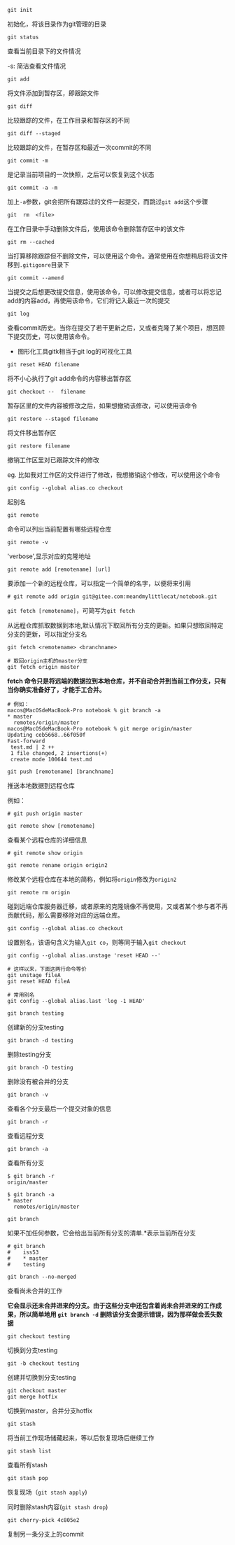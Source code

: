 `git init`

初始化，将该目录作为git管理的目录

`git status`

查看当前目录下的文件情况

-s: 简洁查看文件情况

`git add`

将文件添加到暂存区，即跟踪文件

`git diff`

比较跟踪的文件，在工作目录和暂存区的不同

`git diff --staged`

比较跟踪的文件，在暂存区和最近一次commit的不同

`git commit -m  `

是记录当前项目的一次快照，之后可以恢复到这个状态

`git commit -a -m`

加上`-a`参数，git会把所有跟踪过的文件一起提交，而跳过`git add`这个步骤

`git  rm  <file>`

在工作目录中手动删除文件后，使用该命令删除暂存区中的该文件

`git rm --cached`

当打算移除跟踪但不删除文件，可以使用这个命令。通常使用在你想稍后将该文件移到`.gitigonre`目录下

`git commit --amend`

当提交之后想更改提交信息，使用该命令，可以修改提交信息，或者可以将忘记add的内容add，再使用该命令，它们将记入最近一次的提交

`git log`

查看commit历史。当你在提交了若干更新之后，又或者克隆了某个项目，想回顾下提交历史，可以使用该命令。

+ 图形化工具gitk相当于git log的可视化工具

`git reset HEAD filename`

将不小心执行了git add命令的内容移出暂存区

`git checkout --  filename`

暂存区里的文件内容被修改之后，如果想撤销该修改，可以使用该命令

`git restore --staged filename`

将文件移出暂存区

`git restore filename`

撤销工作区里对已跟踪文件的修改

eg. 比如我对工作区的文件进行了修改，我想撤销这个修改，可以使用这个命令

`git config --global alias.co checkout`

起别名

`git remote`

命令可以列出当前配置有哪些远程仓库

`git remote -v`

'verbose',显示对应的克隆地址

`git remote add [remotename] [url]`

要添加一个新的远程仓库，可以指定一个简单的名字，以便将来引用

```shell
# git remote add origin git@gitee.com:meandmylittlecat/notebook.git
```

`git fetch [remotename]`，可简写为`git fetch`

从远程仓库抓取数据到本地,默认情况下取回所有分支的更新。如果只想取回特定分支的更新，可以指定分支名



`git fetch <remotename> <branchname>`

```shell
# 取回origin主机的master分支
git fetch origin master
```

**fetch 命令只是将远端的数据拉到本地仓库，并不自动合并到当前工作分支，只有当你确实准备好了，才能手工合并。**

```shell
# 例如：
macos@MacOSdeMacBook-Pro notebook % git branch -a
* master
  remotes/origin/master
macos@MacOSdeMacBook-Pro notebook % git merge origin/master
Updating ceb5668..66f050f
Fast-forward
 test.md | 2 ++
 1 file changed, 2 insertions(+)
 create mode 100644 test.md
```



`git push [remotename] [branchname]`

推送本地数据到远程仓库

例如：

 ```shell
# git push origin master
 ```

`git remote show [remotename]`

查看某个远程仓库的详细信息

```shell
# git remote show origin
```

`git remote rename origin origin2`

修改某个远程仓库在本地的简称，例如将`origin`修改为`origin2`

`git remote rm origin`

碰到远端仓库服务器迁移，或者原来的克隆镜像不再使用，又或者某个参与者不再贡献代码，那么需要移除对应的远端仓库。

`git config --global alias.co checkout`

设置别名，该语句含义为输入`git co`，则等同于输入`git checkout`

```shell
git config --global alias.unstage 'reset HEAD --'

# 这样以来，下面这两行命令等价
git unstage fileA
git reset HEAD fileA

# 常用别名
git config --global alias.last 'log -1 HEAD'
```

`git branch testing`

创建新的分支testing

`git branch -d testing`

删除testing分支

`git branch -D testing`

删除没有被合并的分支

`git branch -v`

查看各个分支最后一个提交对象的信息

`git branch -r`

查看远程分支

`git branch -a`

查看所有分支

```shell
$ git branch -r
origin/master

$ git branch -a
* master
  remotes/origin/master
```



`git branch`

如果不加任何参数，它会给出当前所有分支的清单.*表示当前所在分支

```shell
# git branch
#    iss53
#    * master
#    testing
```

`git branch --no-merged`

查看尚未合并的工作

**它会显示还未合并进来的分支。由于这些分支中还包含着尚未合并进来的工作成果，所以简单地用 `git branch -d` 删除该分支会提示错误，因为那样做会丢失数据**

`git checkout testing`

切换到分支testing

`git -b checkout testing`

创建并切换到分支testing

```shell
git checkout master
git merge hotfix
```

切换到master，合并分支hotfix

`git stash`

将当前工作现场储藏起来，等以后恢复现场后继续工作

`git stash list`

查看所有stash

`git stash pop`

恢复现场（`git stash apply`)

同时删除stash内容(`git stash drop`)

`git cherry-pick 4c805e2`

复制另一条分支上的commit

